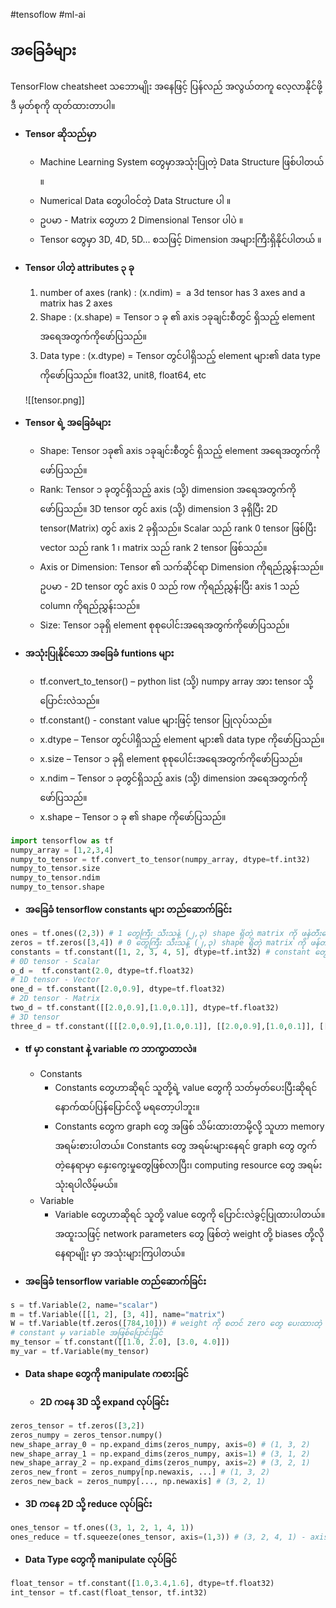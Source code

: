 #tensoflow #ml-ai 

**အခြေခံများ**
----------------
TensorFlow cheatsheet သဘောမျိုး အနေဖြင့် ပြန်လည် အလွယ်တကူ လေ့လာနိုင်ဖို့ ဒီ မှတ်စုကို ထုတ်ထားတာပါ။

- **Tensor ဆိုသည်မှာ** 
	- Machine Learning System ​တွေမှာအသုံးပြုတဲ့ Data Structure ဖြစ်ပါတယ် ။
	- Numerical Data ​တွေပါဝင်တဲ့ Data Structure ပါ ။
	- ဥပမာ - Matrix ​တွေဟာ 2 Dimensional Tensor ပါပဲ ။
	- Tensor ​တွေမှာ 3D, 4D, 5D... စသဖြင့် Dimension အများကြီးရှိနိုင်ပါတယ် ။

- **Tensor ပါတဲ့  attributes  ၃ ခု** 
	1. number of axes (rank) : (x.ndim) =  a 3d tensor has 3 axes and a matrix has 2 axes
	2. Shape : (x.shape) = Tensor ၁ ခု ၏ axis ၁ခုချင်းစီတွင် ရှိသည့် element အ​ရေအတွက်ကို​ဖော်ပြသည်။
	3. Data type : (x.dtype) = Tensor တွင်ပါရှိသည့် element များ၏ data type ကို​ဖော်ပြသည်။ float32, unit8, float64, etc

	![[tensor.png]]


- **Tensor ရဲ့  အခြေခံများ**
	- Shape: Tensor ၁ခု၏ axis ၁ခုချင်းစီတွင် ရှိသည့် element အ​ရေအတွက်ကို​ဖော်ပြသည်။
	- Rank: Tensor ၁ ခုတွင်ရှိသည့် axis (သို့) dimension အ​ရေအတွက်ကို​ဖော်ပြသည်။ 3D tensor တွင် axis (သို့) dimension 3 ခုရှိပြီး 2D tensor(Matrix) တွင် axis 2 ခုရှိသည်။ Scalar သည် rank 0 tensor ဖြစ်ပြီး vector သည် rank 1 ၊ matrix သည် rank 2 tensor ဖြစ်သည်။
	- Axis or Dimension: Tensor ၏ သက်ဆိုင်ရာ Dimension ကိုရည်ညွှန်းသည်။ ဥပမာ - 2D tensor တွင် axis 0 သည် row ကိုရည်ညွှန်းပြီး axis 1 သည် column ကိုရည်ညွှန်းသည်။
	- Size: Tensor ၁ခုရှိ element စုစု​ပေါင်းအ​ရေအတွက်ကို​ဖော်ပြသည်။

- **အသုံးပြုနိုင်သော အခြေခံ funtions များ**
	- tf.convert_to_tensor() – python list (သို့) numpy array အား tensor သို့​ပြောင်းလဲသည်။
	- tf.constant() - constant value များဖြင့် tensor ပြုလုပ်သည်။
	- x.dtype – Tensor တွင်ပါရှိသည့် element များ၏ data type ကို​ဖော်ပြသည်။
	- x.size – Tensor ၁ ခုရှိ element စုစု​ပေါင်းအ​ရေအတွက်ကို​ဖော်ပြသည်။
	- x.ndim – Tensor ၁ ခုတွင်ရှိသည့် axis (သို့) dimension အ​ရေအတွက်ကို​ဖော်ပြသည်။
	- x.shape – Tensor ၁ ခု ၏ shape ကို​ဖော်ပြသည်။
	
```python
import tensorflow as tf
numpy_array = [1,2,3,4]
numpy_to_tensor = tf.convert_to_tensor(numpy_array, dtype=tf.int32)
numpy_to_tensor.size
numpy_to_tensor.ndim
numpy_to_tensor.shape
```

- **အခြေခံ tensorflow constants များ တည်ဆောက်ခြင်း**

```python
ones = tf.ones((2,3)) # 1 တွေကြီး သီးသန့် (၂,၃) shape ရှိတဲ့ matrix ကို ဖန်တီးပေး။
zeros = tf.zeros([3,4]) # 0 တွေကြီး သီးသန့် (၂,၃) shape ရှိတဲ့ matrix ကို ဖန်တီးပေး။
constants = tf.constant([1, 2, 3, 4, 5], dtype=tf.int32) # constant တွေကို ဖန်းတီးပေး။
# 0D tensor - Scalar
o_d =  tf.constant(2.0, dtype=tf.float32)
# 1D tensor - Vector
one_d = tf.constant([2.0,0.9], dtype=tf.float32)
# 2D tensor - Matrix
two_d = tf.constant([[2.0,0.9],[1.0,0.1]], dtype=tf.float32)
# 3D tensor
three_d = tf.constant([[[2.0,0.9],[1.0,0.1]], [[2.0,0.9],[1.0,0.1]], [[2.0,0.9],[1.0,0.1]]], dtype=tf.float32)
```

- **tf မှာ constant နဲ့ variable က ဘာကွာတာလဲ။**
	- Constants
		- Constants တွေဟာဆိုရင် သူတို့ရဲ့ value တွေကို သတ်မှတ်ပေးပြီးဆိုရင် နောက်ထပ်ပြန်ပြောင်လို့ မရတော့ပါဘူး။
		- Constants တွေက graph တွေ အဖြစ် သိမ်းထားတာမို့လို့ သူဟာ memory အရမ်းစားပါတယ်။ Constants တွေ အရမ်းများနေရင် graph တွေ တွက်တဲ့နေရာမှာ နှေးကွေးမှုတွေဖြစ်လာပြီး၊ computing resource တွေ အရမ်း သုံးရပါလိမ့်မယ်။
	- Variable
		- Variable တွေဟာဆိုရင် သူတို့ value တွေကို ပြောင်းလဲခွင့်ပြုထားပါတယ်။ အထူးသဖြင့် network parameters တွေ ဖြစ်တဲ့ weight တို့ biases တို့လို နေရာမျိုး မှာ အသုံးများကြပါတယ်။
	
- **အခြေခံ tensorflow variable တည်ဆောက်ခြင်း**
```python
s = tf.Variable(2, name="scalar") 
m = tf.Variable([[1, 2], [3, 4]], name="matrix") 
W = tf.Variable(tf.zeros([784,10])) # weight ကို စတင် zero တွေ ပေးထားတဲ့ နေရာမျိုးမှာသုံး
# constant မှ variable အဖြစ်ပြောင်းခြင်
my_tensor = tf.constant([[1.0, 2.0], [3.0, 4.0]]) 
my_var = tf.Variable(my_tensor)
```

- **Data shape တွေကို manipulate ကစားခြင်**

	- **2D ကနေ 3D သို့ expand လုပ်ခြင်း**
	
```python
zeros_tensor = tf.zeros([3,2])
zeros_numpy = zeros_tensor.numpy()
new_shape_array_0 = np.expand_dims(zeros_numpy, axis=0) # (1, 3, 2)
new_shape_array_1 = np.expand_dims(zeros_numpy, axis=1) # (3, 1, 2)
new_shape_array_2 = np.expand_dims(zeros_numpy, axis=2) # (3, 2, 1)
zeros_new_front = zeros_numpy[np.newaxis, ...] # (1, 3, 2)
zeros_new_back = zeros_numpy[..., np.newaxis] # (3, 2, 1)
```

* **3D ကနေ 2D သို့ reduce လုပ်ခြင်း**

```python
ones_tensor = tf.ones((3, 1, 2, 1, 4, 1))
ones_reduce = tf.squeeze(ones_tensor, axis=(1,3)) # (3, 2, 4, 1) - axis မှာ ပေးထားတဲ့ position မှာရှိတဲ့ 1 တွေကိုသာ ဆွဲထုတ်ပေးနိုင်သည်။
```

* **Data Type တွေကို manipulate လုပ်ခြင်**

```python
float_tensor = tf.constant([1.0,3.4,1.6], dtype=tf.float32)
int_tensor = tf.cast(float_tensor, tf.int32)
```